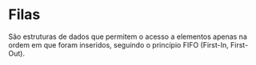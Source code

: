 # Filas
São estruturas de dados que permitem o acesso a elementos apenas na ordem em que foram inseridos, seguindo o princípio FIFO (First-In, First-Out).